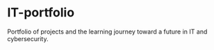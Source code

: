 # IT-portfolio
Portfolio of projects and the learning journey toward a future in IT and cybersecurity.
